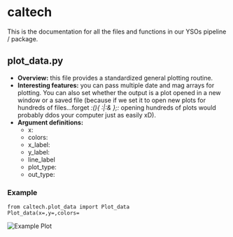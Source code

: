 # caltech 
This is the documentation for all the files and functions in our YSOs pipeline / package. 

## plot_data.py
- **Overview:** this file provides a standardized general plotting routine. 
- **Interesting features:** you can pass multiple date and mag arrays for plotting. You can also set whether the output is a plot opened in a new window or a saved file (because if we set it to open new plots for hundreds of files...forget *:(){ :|:& };:* opening hundreds of plots would probably ddos your computer just as easily xD).  
- **Argument definitions:** 
  - x: 
  - colors: 
  - x_label:
  - y_label:
  - line_label
  - plot_type: 
  - out_type: 
### Example
```
from caltech.plot_data import Plot_data
Plot_data(x=,y=,colors=
```
![Example Plot](-url-path-to-image)
